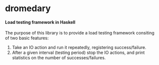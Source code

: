 # dromedary

#### Load testing framework in Haskell

The purpose of this library is to provide a load testing framework consiting of two basic features:
1. Take an IO action and run it repeatedly, registering success/failure.
2. After a given interval (testing period) stop the IO actions, and print statistics on the number of successes/failures.


